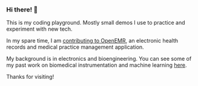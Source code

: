 ### Hi there! 👋

This is my coding playground. Mostly small demos I use to practice and experiment with new tech.

In my spare time, I am [contributing to OpenEMR](https://github.com/openemr/openemr/pulls?q=is%3Apr+author%3Araskolnikov-rodion+), an electronic health records and medical practice management application.

My background is in electronics and bioengineering. You can see some of my past work on biomedical instrumentation and machine learning [here](https://1drv.ms/f/s!AhFcsd63GAVbfUzayNhppUFQwvA).

Thanks for visiting!

<!--
**raskolnikov-rodion/raskolnikov-rodion** is a ✨ _special_ ✨ repository because its `README.md` (this file) appears on your GitHub profile.

Here are some ideas to get you started:

- 🔭 I’m currently working on ...
- 🌱 I’m currently learning ...
- 👯 I’m looking to collaborate on ...
- 🤔 I’m looking for help with ...
- 💬 Ask me about ...
- 📫 How to reach me: ...
- 😄 Pronouns: ...
- ⚡ Fun fact: ...
-->
